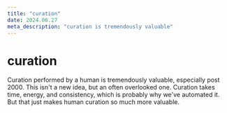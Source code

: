 ```yaml
---
title: "curation"
date: 2024.06.27
meta_description: "curation is tremendously valuable"
---
```


# curation

Curation performed by a human is tremendously valuable, especially post 2000.
This isn't a new idea, but an often overlooked one. Curation takes time, energy,
and consistency, which is probably why we've automated it. But that just makes
human curation so much more valuable.
